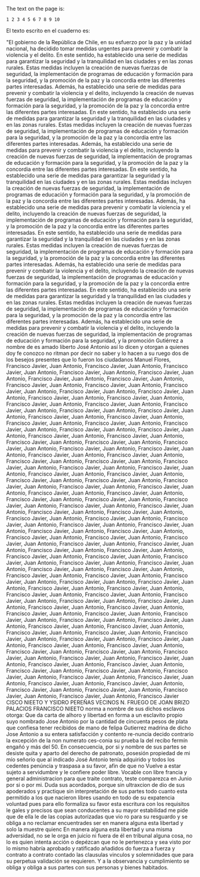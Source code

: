 The text on the page is:

```
1 2 3 4 5 6 7 8 9 10
```
El texto escrito en el cuaderno es:

"El gobierno de la República de Chile, en su esfuerzo por la paz y la unidad nacional, ha decidido tomar medidas urgentes para prevenir y combatir la violencia y el delito. En este sentido, ha establecido una serie de medidas para garantizar la seguridad y la tranquilidad en las ciudades y en las zonas rurales. Estas medidas incluyen la creación de nuevas fuerzas de seguridad, la implementación de programas de educación y formación para la seguridad, y la promoción de la paz y la concordia entre las diferentes partes interesadas. Además, ha establecido una serie de medidas para prevenir y combatir la violencia y el delito, incluyendo la creación de nuevas fuerzas de seguridad, la implementación de programas de educación y formación para la seguridad, y la promoción de la paz y la concordia entre las diferentes partes interesadas. En este sentido, ha establecido una serie de medidas para garantizar la seguridad y la tranquilidad en las ciudades y en las zonas rurales. Estas medidas incluyen la creación de nuevas fuerzas de seguridad, la implementación de programas de educación y formación para la seguridad, y la promoción de la paz y la concordia entre las diferentes partes interesadas. Además, ha establecido una serie de medidas para prevenir y combatir la violencia y el delito, incluyendo la creación de nuevas fuerzas de seguridad, la implementación de programas de educación y formación para la seguridad, y la promoción de la paz y la concordia entre las diferentes partes interesadas. En este sentido, ha establecido una serie de medidas para garantizar la seguridad y la tranquilidad en las ciudades y en las zonas rurales. Estas medidas incluyen la creación de nuevas fuerzas de seguridad, la implementación de programas de educación y formación para la seguridad, y la promoción de la paz y la concordia entre las diferentes partes interesadas. Además, ha establecido una serie de medidas para prevenir y combatir la violencia y el delito, incluyendo la creación de nuevas fuerzas de seguridad, la implementación de programas de educación y formación para la seguridad, y la promoción de la paz y la concordia entre las diferentes partes interesadas. En este sentido, ha establecido una serie de medidas para garantizar la seguridad y la tranquilidad en las ciudades y en las zonas rurales. Estas medidas incluyen la creación de nuevas fuerzas de seguridad, la implementación de programas de educación y formación para la seguridad, y la promoción de la paz y la concordia entre las diferentes partes interesadas. Además, ha establecido una serie de medidas para prevenir y combatir la violencia y el delito, incluyendo la creación de nuevas fuerzas de seguridad, la implementación de programas de educación y formación para la seguridad, y la promoción de la paz y la concordia entre las diferentes partes interesadas. En este sentido, ha establecido una serie de medidas para garantizar la seguridad y la tranquilidad en las ciudades y en las zonas rurales. Estas medidas incluyen la creación de nuevas fuerzas de seguridad, la implementación de programas de educación y formación para la seguridad, y la promoción de la paz y la concordia entre las diferentes partes interesadas. Además, ha establecido una serie de medidas para prevenir y combatir la violencia y el delito, incluyendo la creación de nuevas fuerzas de seguridad, la implementación de programas de educación y formación para la seguridad, y la promoción
Gutiérrez a nombre de es amado liberto José Antonio así lo dicen y otorgan a quienes doy fe conozco no ritman por decir no saber y lo hacen a su ruego dos de los besejos presentes que lo fueron los ciudadanos Manuel Flores, Francisco Javier, Juan Antonio, Francisco Javier, Juan Antonio, Francisco Javier, Juan Antonio, Francisco Javier, Juan Antonio, Francisco Javier, Juan Antonio, Francisco Javier, Juan Antonio, Francisco Javier, Juan Antonio, Francisco Javier, Juan Antonio, Francisco Javier, Juan Antonio, Francisco Javier, Juan Antonio, Francisco Javier, Juan Antonio, Francisco Javier, Juan Antonio, Francisco Javier, Juan Antonio, Francisco Javier, Juan Antonio, Francisco Javier, Juan Antonio, Francisco Javier, Juan Antonio, Francisco Javier, Juan Antonio, Francisco Javier, Juan Antonio, Francisco Javier, Juan Antonio, Francisco Javier, Juan Antonio, Francisco Javier, Juan Antonio, Francisco Javier, Juan Antonio, Francisco Javier, Juan Antonio, Francisco Javier, Juan Antonio, Francisco Javier, Juan Antonio, Francisco Javier, Juan Antonio, Francisco Javier, Juan Antonio, Francisco Javier, Juan Antonio, Francisco Javier, Juan Antonio, Francisco Javier, Juan Antonio, Francisco Javier, Juan Antonio, Francisco Javier, Juan Antonio, Francisco Javier, Juan Antonio, Francisco Javier, Juan Antonio, Francisco Javier, Juan Antonio, Francisco Javier, Juan Antonio, Francisco Javier, Juan Antonio, Francisco Javier, Juan Antonio, Francisco Javier, Juan Antonio, Francisco Javier, Juan Antonio, Francisco Javier, Juan Antonio, Francisco Javier, Juan Antonio, Francisco Javier, Juan Antonio, Francisco Javier, Juan Antonio, Francisco Javier, Juan Antonio, Francisco Javier, Juan Antonio, Francisco Javier, Juan Antonio, Francisco Javier, Juan Antonio, Francisco Javier, Juan Antonio, Francisco Javier, Juan Antonio, Francisco Javier, Juan Antonio, Francisco Javier, Juan Antonio, Francisco Javier, Juan Antonio, Francisco Javier, Juan Antonio, Francisco Javier, Juan Antonio, Francisco Javier, Juan Antonio, Francisco Javier, Juan Antonio, Francisco Javier, Juan Antonio, Francisco Javier, Juan Antonio, Francisco Javier, Juan Antonio, Francisco Javier, Juan Antonio, Francisco Javier, Juan Antonio, Francisco Javier, Juan Antonio, Francisco Javier, Juan Antonio, Francisco Javier, Juan Antonio, Francisco Javier, Juan Antonio, Francisco Javier, Juan Antonio, Francisco Javier, Juan Antonio, Francisco Javier, Juan Antonio, Francisco Javier, Juan Antonio, Francisco Javier, Juan Antonio, Francisco Javier, Juan Antonio, Francisco Javier, Juan Antonio, Francisco Javier, Juan Antonio, Francisco Javier, Juan Antonio, Francisco Javier, Juan Antonio, Francisco Javier, Juan Antonio, Francisco Javier, Juan Antonio, Francisco Javier, Juan Antonio, Francisco Javier, Juan Antonio, Francisco Javier, Juan Antonio, Francisco Javier, Juan Antonio, Francisco Javier, Juan Antonio, Francisco Javier, Juan Antonio, Francisco Javier, Juan Antonio, Francisco Javier, Juan Antonio, Francisco Javier, Juan Antonio, Francisco Javier, Juan Antonio, Francisco Javier, Juan Antonio, Francisco Javier, Juan Antonio, Francisco Javier, Juan Antonio, Francisco Javier, Juan Antonio, Francisco Javier, Juan Antonio, Francisco Javier, Juan Antonio, Francisco Javier, Juan Antonio, Francisco Javier, Juan Antonio, Francisco Javier, Juan Antonio, Francisco Javier, Juan Antonio, Francisco Javier, Juan Antonio, Francisco Javier, Juan Antonio, Francisco Javier, Juan Antonio, Francisco Javier, Juan Antonio, Francisco Javier, Juan Antonio, Francisco Javier, Juan Antonio, Francisco Javier, Juan Antonio, Francisco Javier, Juan Antonio, Francisco Javier, Juan Antonio, Francisco Javier, Juan Antonio, Francisco Javier, Juan Antonio, Francisco Javier, Juan Antonio, Francisco Javier, Juan Antonio, Francisco Javier, Juan Antonio, Francisco Javier, Juan Antonio, Francisco Javier, Juan Antonio, Francisco Javier, Juan Antonio, Francisco Javier, Juan Antonio, Francisco Javier, Juan Antonio, Francisco Javier, Juan Antonio, Francisco Javier, Juan Antonio, Francisco Javier, Juan Antonio, Francisco Javier, Juan Antonio, Francisco Javier, Juan Antonio, Francisco Javier, Juan Antonio, Francisco Javier
CISCO NIEETO Y YSIDRO PEREÑAS VECINOS
N. FRUEGO DE JOAN BRIZO PALACIOS
FRANCISCO NIEETO
norma
a nombre de sus dichos esclavos otorga: Que da carta de alhoro y libertad en forma a un esclavito propio suyo nombrado Jose Antonio por la cantidad de cincuenta pesos de plata que confiesa tener recibidos de mano de felipa Gutierrez madrina de dicho
Jose Antonio a su entera satisfacción y contento re-nuncia decido contrario la excepción de la non numerato ces-conia su prueba la del recibo fermín engañó y más del
50. En consecuencia, por si y nombre de sus partes se desiste
quita y aparto del derecho de patronato, posesión propiedad de
mi mío señorío que al indicado José Antonio tenía adquirido
y todos los cedentes penúncia y traspasa a su favor, afin de que no
Vuelve a estar sujeto a servidumbre y le confiere poder libre. Vocable con libre francia y general administracion para que traite contrato, teste comparezca en Junio por si o por mi. Duda sus acordados, porque sin ultraxcion de
dio de sus apoderados y practique sin interpretación de sus partes todo cuanto esta permitido a los que nacieron libres usando en todo de su expatencia voluntad pues para ello formaliza su favor esta escritura con los requisitos le
gales y precisos que sean conducentes a su mayor estabilidad me pide que de ella le de las copias autorizadas que vio ro para su resguardo y se obliga a no reclamar encuentrades ser en manera alguna esta libertad y solo la muestre quienc
En manera alguna esta libertad y una misma adversidad, no se le orga en juicio ni fuera de él en tribunal alguna cosa, no lo es quien intenta acción o depézcan que no le pertenezca y sea visto por lo mismo habría aprobado y ratificado añadidos
do fuerza a fuerza y contrato a contrato contado las clausulas vinculos y solemnidades que para su perpetua validación se requieren. Y a la observancia y cumplimiento se obliga y obliga a sus partes con sus personas y bienes habitados.